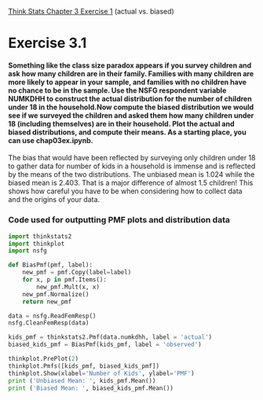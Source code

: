 [Think Stats Chapter 3 Exercise 1](http://greenteapress.com/thinkstats2/html/thinkstats2004.html#toc31) (actual vs. biased)

# Exercise 3.1

#### Something like the class size paradox appears if you survey children and ask how many children are in their family. Families with many children are more likely to appear in your sample, and families with no children have no chance to be in the sample. Use the NSFG respondent variable NUMKDHH to construct the actual distribution for the number of children under 18 in the household.Now compute the biased distribution we would see if we surveyed the children and asked them how many children under 18 (including themselves) are in their household. Plot the actual and biased distributions, and compute their means. As a starting place, you can use chap03ex.ipynb.

The bias that would have been reflected by surveying only children under 18 to gather data for number of kids in a household is immense and is reflected by the means of the two distributions. The unbiased mean is 1.024 while the biased mean is 2.403. That is a major difference of almost 1.5 children! This shows how careful you have to be when considering how to collect data and the origins of your data.

### Code used for outputting PMF plots and distribution data 

```python
import thinkstats2
import thinkplot
import nsfg

def BiasPmf(pmf, label):
    new_pmf = pmf.Copy(label=label)
    for x, p in pmf.Items():
        new_pmf.Mult(x, x)
    new_pmf.Normalize()
    return new_pmf

data = nsfg.ReadFemResp()
nsfg.CleanFemResp(data)

kids_pmf = thinkstats2.Pmf(data.numkdhh, label = 'actual')
biased_kids_pmf = BiasPmf(kids_pmf, label = 'observed')

thinkplot.PrePlot(2)
thinkplot.Pmfs([kids_pmf, biased_kids_pmf])
thinkplot.Show(xlabel='Number of Kids', ylabel='PMF')
print ('Unbiased Mean: ', kids_pmf.Mean())
print ('Biased Mean: ', biased_kids_pmf.Mean())
```

